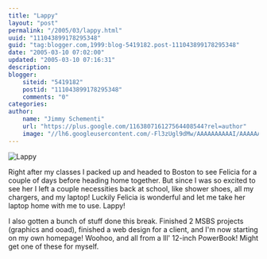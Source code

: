 ```yaml
---
title: "Lappy"
layout: "post"
permalink: "/2005/03/lappy.html"
uuid: "111043899178295348"
guid: "tag:blogger.com,1999:blog-5419182.post-111043899178295348"
date: "2005-03-10 07:02:00"
updated: "2005-03-10 07:16:31"
description:
blogger:
    siteid: "5419182"
    postid: "111043899178295348"
    comments: "0"
categories:
author:
    name: "Jimmy Schementi"
    url: "https://plus.google.com/116380716127564408544?rel=author"
    image: "//lh6.googleusercontent.com/-Fl3zUgl9dMw/AAAAAAAAAAI/AAAAAAAABYQ/CvQezyGiMP4/s512-c/photo.jpg"
---
```


![Lappy](http://farm1.staticflickr.com/168/460637785_89fe2db56e_b.jpg "Lappy")

Right after my classes I packed up and headed to Boston to see Felicia for a couple of days before heading home together.  But since I was so excited to see her I left a couple necessities back at school, like shower shoes, all my chargers, and my laptop!  Luckily Felicia is wonderful and let me take her laptop home with me to use. Lappy!

I also gotten a bunch of stuff done this break.  Finished 2 MSBS projects (graphics and ooad), finished a web design for a client, and I'm now starting on my own homepage!  Woohoo, and all from a lll' 12-inch PowerBook! Might get one of these for myself.